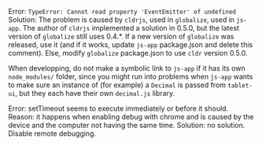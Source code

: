 Error: `TypeError: Cannot read property 'EventEmitter' of undefined`
Solution: The problem is caused by `cldrjs`, used in `globalize`, used in `js-app`. The author of
 `cldrjs` implemented a solution in 0.5.0, but the latest version of `globalize` still uses 0.4.*.
 If a new version of `globalize` was released, use it (and if it works, update `js-app` 
 package.json and delete this comment). Else, modify `globalize` package.json to use `cldr` version
 0.5.0.
 
When developping, do not make a symbolic link to `js-app` if it has its own `node_modules/` 
folder, since you might run into problems when `js-app` wants to make sure an instance of (for 
example) a `Decimal` is passed from `tablet-ui`, but they each have their own `decimal.js` library. 

Error: setTimeout seems to execute immediately or before it should.
Reason: it happens when enabling debug with chrome and is caused by the device and the computer 
not having the same time.
Solution: no solution. Disable remote debugging.
